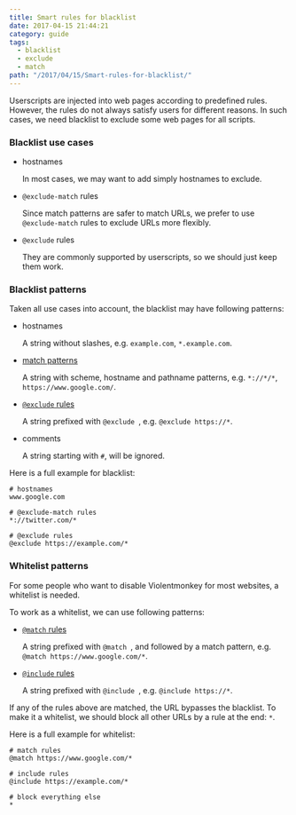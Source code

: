 ```yaml
---
title: Smart rules for blacklist
date: 2017-04-15 21:44:21
category: guide
tags:
  - blacklist
  - exclude
  - match
path: "/2017/04/15/Smart-rules-for-blacklist/"
---
```


Userscripts are injected into web pages according to predefined rules. However, the rules do not always satisfy users for different reasons. In such cases, we need blacklist to exclude some web pages for all scripts.

### Blacklist use cases

- hostnames

  In most cases, we may want to add simply hostnames to exclude.

- `@exclude-match` rules

  Since match patterns are safer to match URLs, we prefer to use `@exclude-match` rules to exclude URLs more flexibly.

- `@exclude` rules

  They are commonly supported by userscripts, so we should just keep them work.

### Blacklist patterns

Taken all use cases into account, the blacklist may have following patterns:

- hostnames

  A string without slashes, e.g. `example.com`, `*.example.com`.

- [match patterns](https://developer.chrome.com/extensions/match_patterns)

  A string with scheme, hostname and pathname patterns, e.g. `*://*/*`, `https://www.google.com/`.

- [`@exclude` rules](https://wiki.greasespot.net/Include_and_exclude_rules)

  A string prefixed with `@exclude `, e.g. `@exclude https://*`.

- comments

  A string starting with `#`, will be ignored.

Here is a full example for blacklist:

```
# hostnames
www.google.com

# @exclude-match rules
*://twitter.com/*

# @exclude rules
@exclude https://example.com/*
```

### Whitelist patterns

For some people who want to disable Violentmonkey for most websites, a whitelist is needed.

To work as a whitelist, we can use following patterns:

- [`@match` rules](https://developer.chrome.com/extensions/match_patterns)

  A string prefixed with `@match `, and followed by a match pattern, e.g. `@match https://www.google.com/*`.

- [`@include` rules](https://wiki.greasespot.net/Include_and_exclude_rules)

  A string prefixed with `@include `, e.g. `@include https://*`.

If any of the rules above are matched, the URL bypasses the blacklist.
To make it a whitelist, we should block all other URLs by a rule at the end: `*`.

Here is a full example for whitelist:

```
# match rules
@match https://www.google.com/*

# include rules
@include https://example.com/*

# block everything else
*
```
